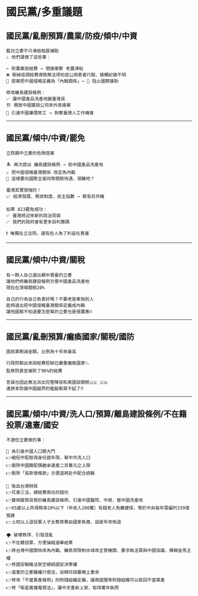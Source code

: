 # 國民黨/多重議題

## 國民黨/亂刪預算/農業/防疫/傾中/中資

```
藍白立委不只凍結租屋補助
⚠️ 他們還做了這些事：

✂️ 砍農業部經費 → 間接衝擊 老農津貼
❌ 刪掉疫調經費導致無法得知屈公病患者行蹤、接觸紀錄不明
📝 提案把中國侵略定義為「內戰關係」→ 🛑 阻止國際援助

修改離島建設條例：
✅ 讓中國產品洗產地變臺灣貨
🏗️ 開放中國建設公司來外島接案
👷 引進中國廉價勞工 → 剝奪臺灣人工作機會
```

---

## 國民黨/傾中/中資/罷免

```
立院親中立委的危險提案

🏝️ 再次提出 離島建設條例 → 助中國產品洗產地
⚔️ 把中國侵略臺灣關係 改定為內戰
💸 這樣要向國際主張同等關稅待遇，很難吧？

臺灣其實很強的！
📈 經濟發展、稅收制度、民主指數 → 都有目共睹

如果 823罷免成功：
✅ 臺灣將迎來新的政治局面
✅ 我們的政府會有更多談判籌碼

❗ 唯獨在立法院，還有些人為了利益在賣臺
```

---

## 國民黨/傾中/中資/關稅

```
有一群人自己選出親中賣臺的立委
讓他們修離島建設條例方便中國產品洗產地
現在在哭喊關稅20%

自己的行為自己負責好嗎？不要老是牽拖別人
能夠選出把中國侵略臺灣關係定義成內戰
讓他國都不知道要怎麼幫的立委也是很厲害☺️
```

---

## 國民黨/亂刪預算/癱瘓國家/關稅/國防

```
國民黨刪減金額、比例為十年來最高

行政院都出來說經費短缺已嚴重癱瘓國家📉
監察院甚至被砍了96%的經費

官員也因此無法派出完整陣容和美國談關稅🇺🇸 🇨🇳 
連原本防備中國越界的艦艇都買不起了‼️
```

---

## 國民黨/傾中/中資/洗人口/預算/離島建設條例/不在籍投票/違憲/國安

```
不適任立委做的事：

🚧 為引進中國人口開大門
👉縮短中配取得身份證年限，幫中共洗人口
👉廢除中國籍配偶繼承遺產二百萬元之上限
👉刪除「吳斯懷條款」方便退將赴中配合統戰

🧛 吸血台灣財政
👉花東三法，總經費兩兆的錢坑
👉變相服貿貨貿的離島建設條例，引進中國醫院、中資、替中國洗產地
👉65歲以上所得稅率20%以下（年收入200萬）有錢老人免繳健保，等於中央每年需編列339億預算
👉上校以上退役軍人子女教育費由國家負擔，這是年改倒退

🌪️ 破壞秩序、引發混亂
👉不在籍投票，方便操縱選舉結果
👉將台灣中國關係改為內戰、離島禁限制水域改主管機關、要求執法需與中國協議，模糊金馬主權
👉修國安戰略法架空總統國安決策權
👉違憲的立委職權行使法，翁曉玲說要捲土重來
👉修改「不當黨產條例」的附隨組織定義，讓救國團等附隨組織可以取回不當黨產
👉修「衛星廣播電視法」，讓中天重新上架，取得萬年執照
```